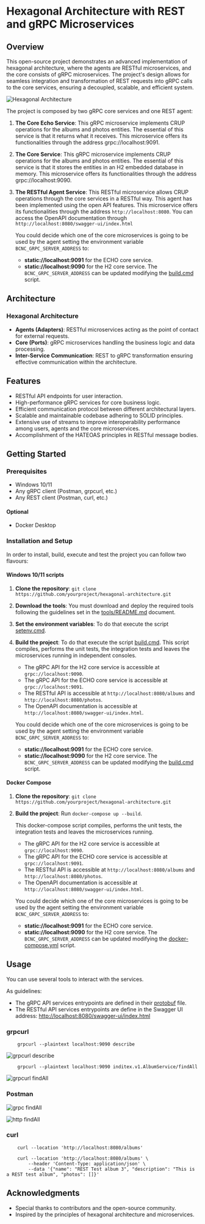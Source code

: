 # Hexagonal Architecture with REST and gRPC Microservices

## Overview
This open-source project demonstrates an advanced implementation of hexagonal architecture, where the agents are RESTful microservices, and the core consists of gRPC microservices.
The project's design allows for seamless integration and transformation of REST requests into gRPC calls to the core services, ensuring a decoupled, scalable, and efficient system.

![Hexagonal Architecture](./resources/images/313px-Hexagonal_Architecture.svg.png)

The project is composed by two gRPC core services and one REST agent:
1. **The Core Echo Service**: This gRPC microservice implements CRUP operations for the albums and photos entities. The essential of this service is that it returns what it receives.
    This microservice offers its functionalities through the address grpc://localhost:9091.
2. **The Core Service**: This gRPC microservice implements CRUP operations for the albums and photos entities. The essential of this service is that it stores the entities in an H2 embedded database in memory.
    This microservice offers its functionalities through the address grpc://localhost:9090.
3. **The RESTful Agent Service**: This RESTful microservice allows CRUP operations through the core services in a RESTful way. This agent has been implemented using the open API features.
    This microservice offers its functionalities through the address `http://localhost:8080`.
    You can access the OpenAPI documentation through `http://localhost:8080/swagger-ui/index.html`

    You could decide which one of the core microservices is going to be used by the agent setting the environment variable `BCNC_GRPC_SERVER_ADDRESS` to:
    - **static://localhost:9091** for the ECHO core service.
    - **static://localhost:9090** for the H2 core service.
    The `BCNC_GRPC_SERVER_ADDRESS` can be updated modifying the [build.cmd](build.cmd) script.

## Architecture
### Hexagonal Architecture
- **Agents (Adapters)**: RESTful microservices acting as the point of contact for external requests.
- **Core (Ports)**: gRPC microservices handling the business logic and data processing.
- **Inter-Service Communication**: REST to gRPC transformation ensuring effective communication within the architecture.

## Features
- RESTful API endpoints for user interaction.
- High-performance gRPC services for core business logic.
- Efficient communication protocol between different architectural layers.
- Scalable and maintainable codebase adhering to SOLID principles.
- Extensive use of streams to improve interoperability performance among users, agents and the core microservices.
- Accomplishment of the HATEOAS principles in RESTful message bodies.

## Getting Started
### Prerequisites
- Windows 10/11
- Any gRPC client (Postman, grpcurl, etc.)
- Any REST client (Postman, curl, etc.)

#### Optional
- Docker Desktop 

### Installation and Setup
In order to install, build, execute and test the project you can follow two flavours:

#### Windows 10/11 scripts
1. **Clone the repository**: `git clone https://github.com/yourproject/hexagonal-architecture.git`
2. **Download the tools**: You must download and deploy the required tools following the guidelines set in the [tools/README.md](./tools/README.md) document.
3. **Set the environment variables**: To do that execute the script [setenv.cmd](./setenv.cmd).
4. **Build the project**: To do that execute the script [build.cmd](./build.cmd).
    This script compiles, performs the unit tests, the integration tests and leaves the microservices running in independent consoles.

    - The gRPC API for the H2 core service is accessible at `grpc://localhost:9090`.
    - The gRPC API for the ECHO core service is accessible at `grpc://localhost:9091`.
    - The RESTful API is accessible at `http://localhost:8080/albums` and `http://localhost:8080/photos`.
    - The OpenAPI documentation is accessible at `http://localhost:8080/swagger-ui/index.html`.

    You could decide which one of the core microservices is going to be used by the agent setting the environment variable `BCNC_GRPC_SERVER_ADDRESS` to:
    - **static://localhost:9091** for the ECHO core service.
    - **static://localhost:9090** for the H2 core service.
    The `BCNC_GRPC_SERVER_ADDRESS` can be updated modifying the [build.cmd](build.cmd) script.

#### Docker Compose
1. **Clone the repository**: `git clone https://github.com/yourproject/hexagonal-architecture.git`
2. **Build the project**: Run `docker-compose up --build`.

    This docker-compose script compiles, performs the unit tests, the integration tests and leaves the microservices running.

    - The gRPC API for the H2 core service is accessible at `grpc://localhost:9090`.
    - The gRPC API for the ECHO core service is accessible at `grpc://localhost:9091`.
    - The RESTful API is accessible at `http://localhost:8080/albums` and `http://localhost:8080/photos`.
    - The OpenAPI documentation is accessible at `http://localhost:8080/swagger-ui/index.html`.

    You could decide which one of the core microservices is going to be used by the agent setting the environment variable `BCNC_GRPC_SERVER_ADDRESS` to:
    - **static://localhost:9091** for the ECHO core service.
    - **static://localhost:9090** for the H2 core service.
    The `BCNC_GRPC_SERVER_ADDRESS` can be updated modifying the [docker-compose.yml](docker-compose.yml) script.

## Usage
You can use several tools to interact with the services.

As guidelines:
- The gRPC API services entrypoints are defined in their [protobuf](src/protobuf/src/inditex.proto) file.
- The RESTful API services entrypoints are define in the Swagger UI address: [http://localhost:8080/swagger-ui/index.html](http://localhost:8080/swagger-ui/index.html)

### grpcurl

```
    grpcurl --plaintext localhost:9090 describe
```

![grpcurl describe](resources/images/grpcurl-describe.png)

```
    grpcurl --plaintext localhost:9090 inditex.v1.AlbumService/findAll
```

![grpcurl findAll](resources/images/grpcurl-findAll.png)

### Postman

![grpc findAll](resources/images/postman-findAll.png)

![http findAll](resources/images/postman-http-findAll.png)

### curl

```
    curl --location 'http://localhost:8080/albums'
```

```
    curl --location 'http://localhost:8080/albums' \
        --header 'Content-Type: application/json' \
        --data '{"name": "REST Test album 3", "description": "This is a REST test album", "photos": []}'
```

## Acknowledgments
- Special thanks to contributors and the open-source community.
- Inspired by the principles of hexagonal architecture and microservices.
